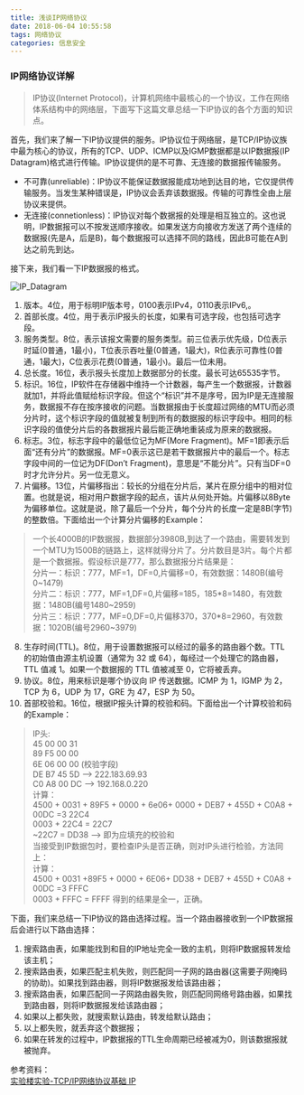 ```yaml
---
title: 浅谈IP网络协议
date: 2018-06-04 10:55:58
tags: 网络协议
categories: 信息安全
---
```


### IP网络协议详解

> IP协议(Internet Protocol)，计算机网络中最核心的一个协议，工作在网络体系结构中的网络层，下面写下这篇文章总结一下IP协议的各个方面的知识点。

首先，我们来了解一下IP协议提供的服务。IP协议位于网络层，是TCP/IP协议族中最为核心的协议，所有的TCP、UDP、ICMP以及IGMP数据都是以IP数据报(IP Datagram)格式进行传输。IP协议提供的是不可靠、无连接的数据报传输服务。
* 不可靠(unreliable)：IP协议不能保证数据报能成功地到达目的地，它仅提供传输服务。当发生某种错误是，IP协议会丢弃该数据报。传输的可靠性全由上层协议来提供。
* 无连接(connetionless)：IP协议对每个数据报的处理是相互独立的。这也说明，IP数据报可以不按发送顺序接收。如果发送方向接收方发送了两个连续的数据报(先是A，后是B)，每个数据报可以选择不同的路线，因此B可能在A到达之前先到达。

接下来，我们看一下IP数据报的格式。

![IP_Datagram](http://img3.ph.126.net/vBeH9eDewhj4Kx24a1m0dA==/2791950294010152753.jpg)

1. 版本。4位，用于标明IP版本号，0100表示IPv4，0110表示IPv6,。
2. 首部长度。4位，用于表示IP报头的长度，如果有可选字段，也包括可选字段。
3. 服务类型。8位，表示该报文需要的服务类型。前三位表示优先级，D位表示时延(0普通，1最小)，T位表示吞吐量(0普通，1最大)，R位表示可靠性(0普通，1最大)，C位表示花费(0普通，1最小)。最后一位未用。
4. 总长度。16位，表示报头长度加上数据部分的长度。最长可达65535字节。
5. 标识。16位，IP软件在存储器中维持一个计数器，每产生一个数据报，计数器就加1，并将此值赋给标识字段。但这个“标识”并不是序号，因为IP是无连接服务，数据报不存在按序接收的问题。当数据报由于长度超过网络的MTU而必须分片时，这个标识字段的值就被复制到所有的数据报的标识字段中。相同的标识字段的值使分片后的各数据报片最后能正确地重装成为原来的数据报。
6. 标志。3位，标志字段中的最低位记为MF(More Fragment)。MF=1即表示后面“还有分片”的数据报。MF=0表示这已是若干数据报片中的最后一个。标志字段中间的一位记为DF(Don’t Fragment)，意思是“不能分片”。只有当DF=0时才允许分片。另一位无意义。
7. 片偏移。13位，片偏移指出：较长的分组在分片后，某片在原分组中的相对位置。也就是说，相对用户数据字段的起点，该片从何处开始。片偏移以8Byte为偏移单位。这就是说，除了最后一个分片，每个分片的长度一定是8B(字节)的整数倍。下面给出一个计算分片偏移的Example：

> 一个长4000B的IP数据报，数据部分3980B,到达了一个路由，需要转发到一个MTU为1500B的链路上，这样就得分片了。分片数目是3片。每个片都是一个数据报。假设标识是777，那么数据报分片结果是： \
分片一：标识：777，MF=1，DF=0,片偏移=0，有效数据：1480B(编号0~1479) \
分片二：标识：777，MF=1,DF=0,片偏移=185，185\*8=1480，有效数据：1480B(编号1480~2959) \
分片三：标识：777，MF=0,DF=0,片偏移370，370*8=2960，有效数据：1020B(编号2960~3979)

8. 生存时间(TTL)。8位，用于设置数据报可以经过的最多的路由器个数。TTL 的初始值由源主机设置（通常为 32 或 64），每经过一个处理它的路由器，TTL 值减 1。如果一个数据报的 TTL 值被减至 0，它将被丢弃。
9. 协议。8位，用来标识是哪个协议向 IP 传送数据。ICMP 为 1，IGMP 为 2，TCP 为 6，UDP 为 17，GRE 为 47，ESP 为 50。
10. 首部校验和。16位，根据IP报头计算的校验和码。下面给出一个计算校验和码的Example：

> IP头:\
45 00 00 31 \
89 F5 00 00\
6E 06 00 00 (校验字段)\
DE B7 45 5D  --> 222.183.69.93\
C0 A8 00 DC  --> 192.168.0.220\
计算：\
4500 + 0031 + 89F5 + 0000 + 6e06+ 0000 + DEB7 + 455D + C0A8 + 00DC =3 22C4\
0003 + 22C4 = 22C7\
~22C7 = DD38  --> 即为应填充的校验和\
当接受到IP数据包时，要检查IP头是否正确，则对IP头进行检验，方法同上：\
计算：\
4500 + 0031 +89F5 + 0000 + 6E06+ DD38 + DEB7 + 455D + C0A8 + 00DC =3 FFFC \
0003 + FFFC = FFFF 得到的结果是全一，正确。

下面，我们来总结一下IP协议的路由选择过程。当一个路由器接收到一个IP数据报后会进行以下路由选择：
1. 搜索路由表，如果能找到和目的IP地址完全一致的主机，则将IP数据报转发给该主机；
2. 搜索路由表，如果匹配主机失败，则匹配同一子网的路由器(这需要子网掩码的协助)。如果找到路由器，则将IP数据报发给该路由器；
3. 搜索路由表，如果匹配同一子网路由器失败，则匹配同网络号路由器，如果找到路由器，则将IP数据报发给该路由器；
4. 如果以上都失败，就搜索默认路由，转发给默认路由；
5. 以上都失败，就丢弃这个数据报；
6. 如果在转发的过程中，IP数据报的TTL生命周期已经被减为0，则该数据报就被抛弃。

参考资料：<br>
[实验楼实验-TCP/IP网络协议基础 IP](https://www.shiyanlou.com/courses/98/labs/474/document)
